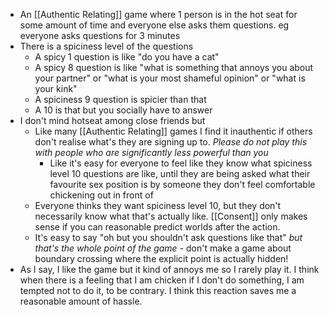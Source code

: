 - An [[Authentic Relating]] game where 1 person is in the hot seat for some amount of time and everyone else asks them questions. eg everyone asks questions for 3 minutes
- There is a spiciness level of the questions
  - A spicy 1 question is like "do you have a cat"
  - A spicy 8 question is like "what is something that annoys you about your partner" or "what is your most shameful opinion" or "what is your kink"
  - A spiciness 9 question is spicier than that
  - A 10 is that but you socially have to answer
- I don't mind hotseat among close friends but
  - Like many [[Authentic Relating]] games I find it inauthentic if others don't realise what's they are signing up to. _Please do not play this with people who are significantly less powerful than you_
    - Like it's easy for everyone to feel like they know what spiciness level 10 questions are like, until they are being asked what their favourite sex position is by someone they don't feel comfortable chickening out in front of
  - Everyone thinks they want spiciness level 10, but they don't necessarily know what that's actually like. [[Consent]] only makes sense if you can reasonable predict worlds after the action.
  - It's easy to say "oh but you shouldn't ask questions like that" _but that's the whole point of the game_ - don't make a game about boundary crossing where the explicit point is actually hidden!
- As I say, I like the game but it kind of annoys me so I rarely play it. I think when there is a feeling that I am chicken if I don't do something, I am tempted not to do it, to be contrary. I think this reaction saves me a reasonable amount of hassle.
